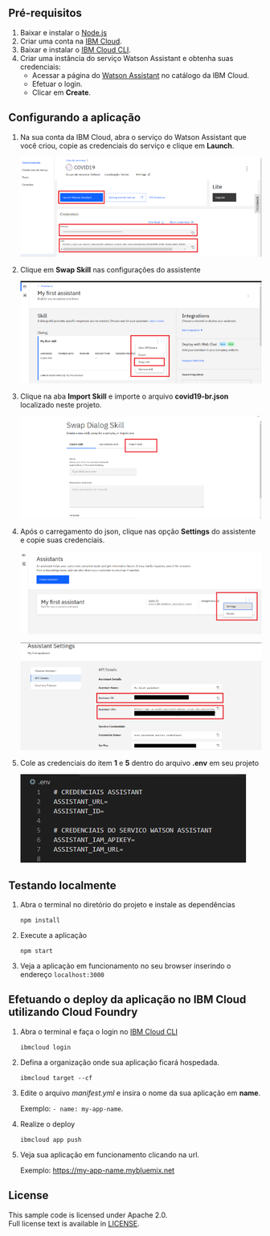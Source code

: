 ## Pré-requisitos

1. Baixar e instalar o [Node.js](https://nodejs.org/en/)
2. Criar uma conta na [IBM Cloud](https://cloud.ibm.com/registration/).
3. Baixar e instalar o [IBM Cloud CLI](https://cloud.ibm.com/docs/cli/index.html#overview).
4. Criar uma instância do serviço Watson Assistant e obtenha suas credenciais:
    - Acessar a página do [Watson Assistant](https://cloud.ibm.com/catalog/services/conversation) no catálogo da IBM Cloud.
    - Efetuar o login.
    - Clicar em  **Create**.
    
## Configurando a aplicação

1. Na sua conta da IBM Cloud, abra o serviço do Watson Assistant que você criou, copie as credenciais do serviço e clique em **Launch**.

    ![teste](readme_images/credenciais_servico.PNG)

2. Clique em **Swap Skill** nas configurações do assistente

    ![teste](readme_images/swap_skill_2.PNG)

3. Clique na aba **Import Skill** e importe o arquivo **covid19-br.json** localizado neste projeto.

    ![import](readme_images/import_skill.PNG)

4. Após o carregamento do json, clique nas opção **Settings** do assistente e copie suas credenciais.

    ![settings](readme_images/assistant_settings.png)

    ![credentials](readme_images/credenciais_assistent.png)

5. Cole as credenciais do item **1** e **5** dentro do arquivo **.env** em seu projeto

    ![credentials env](readme_images/env.PNG)


## Testando localmente

1. Abra o terminal no diretório do projeto e instale as dependências

    ```
    npm install
    ```

2. Execute a aplicação

    ```
    npm start
    ```

3. Veja a aplicação em funcionamento no seu browser inserindo o endereço `localhost:3000`

## Efetuando o deploy da aplicação no IBM Cloud utilizando Cloud Foundry

1. Abra o terminal e faça o login no [IBM Cloud CLI](https://cloud.ibm.com/docs/cli/index.html#overview)

    ```
    ibmcloud login
    ```

2. Defina a organização onde sua aplicação ficará hospedada.

    ```
    ibmcloud target --cf
    ```

3. Edite o arquivo *manifest.yml* e insira o nome da sua aplicação em **name**.  
  
    Exemplo: `- name: my-app-name`.

4. Realize o deploy

    ```
    ibmcloud app push
    ```

5. Veja sua aplicação em funcionamento clicando na url.  
    
    Exemplo: https://my-app-name.mybluemix.net


## License

This sample code is licensed under Apache 2.0.  
Full license text is available in [LICENSE](LICENSE).
